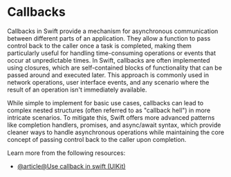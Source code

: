 # Callbacks

Callbacks in Swift provide a mechanism for asynchronous communication between different parts of an application. They allow a function to pass control back to the caller once a task is completed, making them particularly useful for handling time-consuming operations or events that occur at unpredictable times. In Swift, callbacks are often implemented using closures, which are self-contained blocks of functionality that can be passed around and executed later. This approach is commonly used in network operations, user interface events, and any scenario where the result of an operation isn't immediately available.

While simple to implement for basic use cases, callbacks can lead to complex nested structures (often referred to as "callback hell") in more intricate scenarios. To mitigate this, Swift offers more advanced patterns like completion handlers, promises, and async/await syntax, which provide cleaner ways to handle asynchronous operations while maintaining the core concept of passing control back to the caller upon completion.

Learn more from the following resources:

- [@article@Use callback in swift (UIKit)](https://medium.com/@ravenst/use-callback-in-swift-uikit-7d5a85d37c9e)